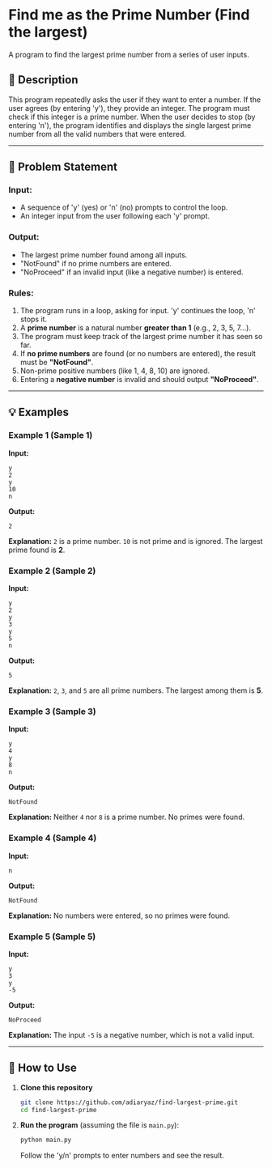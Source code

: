 # Find me as the Prime Number (Find the largest)

A program to find the largest prime number from a series of user inputs.

## 📝 Description

This program repeatedly asks the user if they want to enter a number. If the user agrees (by entering 'y'), they provide an integer. The program must check if this integer is a prime number. When the user decides to stop (by entering 'n'), the program identifies and displays the single largest prime number from all the valid numbers that were entered.

-----

## 🎯 Problem Statement

### Input:

  * A sequence of 'y' (yes) or 'n' (no) prompts to control the loop.
  * An integer input from the user following each 'y' prompt.

### Output:

  * The largest prime number found among all inputs.
  * "NotFound" if no prime numbers are entered.
  * "NoProceed" if an invalid input (like a negative number) is entered.

### Rules:

1.  The program runs in a loop, asking for input. 'y' continues the loop, 'n' stops it.
2.  A **prime number** is a natural number **greater than 1** (e.g., 2, 3, 5, 7...).
3.  The program must keep track of the largest prime number it has seen so far.
4.  If **no prime numbers** are found (or no numbers are entered), the result must be **"NotFound"**.
5.  Non-prime positive numbers (like 1, 4, 8, 10) are ignored.
6.  Entering a **negative number** is invalid and should output **"NoProceed"**.

-----

## 💡 Examples

### Example 1 (Sample 1)

**Input:**

```
y
2
y
10
n
```

**Output:**

```
2
```

**Explanation:** `2` is a prime number. `10` is not prime and is ignored. The largest prime found is **2**.

### Example 2 (Sample 2)

**Input:**

```
y
2
y
3
y
5
n
```

**Output:**

```
5
```

**Explanation:** `2`, `3`, and `5` are all prime numbers. The largest among them is **5**.

### Example 3 (Sample 3)

**Input:**

```
y
4
y
8
n
```

**Output:**

```
NotFound
```

**Explanation:** Neither `4` nor `8` is a prime number. No primes were found.

### Example 4 (Sample 4)

**Input:**

```
n
```

**Output:**

```
NotFound
```

**Explanation:** No numbers were entered, so no primes were found.

### Example 5 (Sample 5)

**Input:**

```
y
3
y
-5
```

**Output:**

```
NoProceed
```

**Explanation:** The input `-5` is a negative number, which is not a valid input.

-----

## 🚀 How to Use

1.  **Clone this repository**

    ```bash
    git clone https://github.com/adiaryaz/find-largest-prime.git
    cd find-largest-prime
    ```

2.  **Run the program** (assuming the file is `main.py`):

    ```bash
    python main.py
    ```

    Follow the 'y/n' prompts to enter numbers and see the result.
